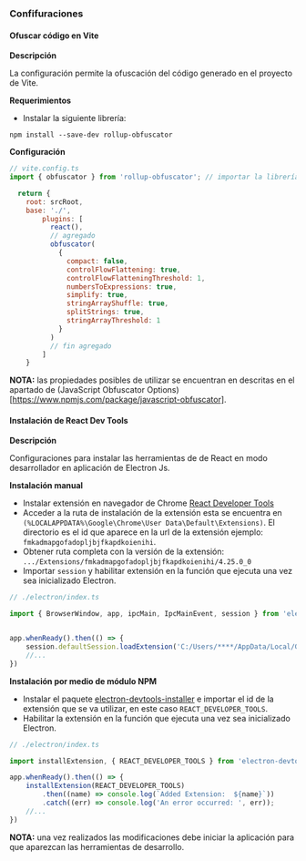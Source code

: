 ### Confifuraciones

#### Ofuscar código en Vite

**Descripción**

La configuración permite la ofuscación del código generado en el proyecto de Vite.

**Requerimientos**

- Instalar la siguiente librería:
```shell
npm install --save-dev rollup-obfuscator
```

**Configuración**
```js
// vite.config.ts
import { obfuscator } from 'rollup-obfuscator'; // importar la librería

  return {
    root: srcRoot,
    base: './',
	    plugins: [
	      react(),
	      // agregado
	      obfuscator(
	      	{
	      	  compact: false,
	      	  controlFlowFlattening: true,
	      	  controlFlowFlatteningThreshold: 1,
	      	  numbersToExpressions: true,
	      	  simplify: true,
	      	  stringArrayShuffle: true,
	      	  splitStrings: true,
	      	  stringArrayThreshold: 1
	      	}
	      )
	      // fin agregado
	    ]
	}


```

**NOTA:** las propiedades posibles de utilizar se encuentran en descritas en el apartado de (JavaScript Obfuscator Options)[https://www.npmjs.com/package/javascript-obfuscator].  


#### Instalación de React Dev Tools

**Descripción**

Configuraciones para instalar las herramientas de de React en modo desarrollador en aplicación de Electron Js.

**Instalación manual**

- Instalar extensión en navegador de Chrome [React Developer Tools](https://chrome.google.com/webstore/detail/react-developer-tools/fmkadmapgofadopljbjfkapdkoienihi)
- Acceder a la ruta de instalación de la extensión esta se encuentra en `(%LOCALAPPDATA%\Google\Chrome\User Data\Default\Extensions)`. El directorio es el id que aparece en la url de la extensión ejemplo: `fmkadmapgofadopljbjfkapdkoienihi`.
- Obtener ruta completa con la versión de la extensión: `.../Extensions/fmkadmapgofadopljbjfkapdkoienihi/4.25.0_0`
- Importar `session` y habilitar extensión en la función que ejecuta una vez sea inicializado Electron.
```js
// ./electron/index.ts

import { BrowserWindow, app, ipcMain, IpcMainEvent, session } from 'electron';


app.whenReady().then(() => {
	session.defaultSession.loadExtension('C:/Users/****/AppData/Local/Google/Chrome/User Data/Default/Extensions/fmkadmapgofadopljbjfkapdkoienihi/4.25.0_0')
    //...
})

```

**Instalación por medio de módulo NPM**

- Instalar el paquete [electron-devtools-installer](https://github.com/MarshallOfSound/electron-devtools-installer) e importar el id de la extensión que se va utilizar, en este caso `REACT_DEVELOPER_TOOLS`.
- Habilitar la extensión en la función que ejecuta una vez sea inicializado Electron.

```js
// ./electron/index.ts

import installExtension, { REACT_DEVELOPER_TOOLS } from 'electron-devtools-installer';

app.whenReady().then(() => {
	installExtension(REACT_DEVELOPER_TOOLS)
        .then((name) => console.log(`Added Extension:  ${name}`))
        .catch((err) => console.log('An error occurred: ', err));
    //...
})
```

**NOTA:** una vez realizados las modificaciones debe iniciar la aplicación para que aparezcan las herramientas de desarrollo.